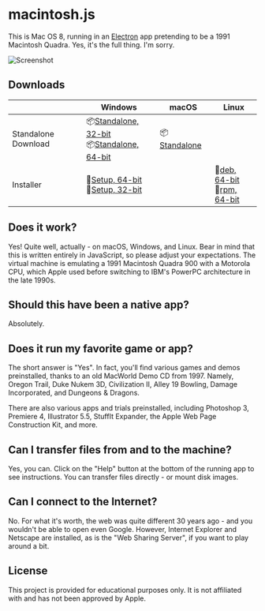 # macintosh.js

This is Mac OS 8, running in an [Electron](https://electronjs.org/) app pretending to be a 1991 Macintosh Quadra. Yes, it's the full thing. I'm sorry.

![Screenshot](https://user-images.githubusercontent.com/1426799/88612692-a1d81a00-d040-11ea-85c9-c64142c503d5.jpg)

## Downloads

|  | Windows | macOS | Linux |
|---------------------|-----------------------------------------------------------------------------------------------------------------------------------------------------------------------------------------------------------------------------------------------------------------------------|---------------------------------------------------------------------------------------------------------------|---------------------------------------------------------------------------------------------------------------------------------------------------------------------------------------------------------------------------------------------|
| Standalone Download | 📦[Standalone, 32-bit](https://github.com/felixrieseberg/macintosh.js/releases/download/v1.0.0/macintosh.js-1.0.0-win32-standalone-ia32.zip) <br /> 📦[Standalone, 64-bit](https://github.com/felixrieseberg/macintosh.js/releases/download/v1.0.0/macintosh.js-1.0.0-win32-standalone-x64.zip)  | 📦[Standalone](https://github.com/felixrieseberg/macintosh.js/releases/download/v1.0.0/macintosh.js-macos-1.0.0.zip) |  |
| Installer | 💽[Setup, 64-bit](https://github.com/felixrieseberg/macintosh.js/releases/download/v1.0.0/macintosh.js-1.0.0-setup-win32-x64.exe) <br /> 💽[Setup, 32-bit](https://github.com/felixrieseberg/macintosh.js/releases/download/v1.0.0/macintosh.js-1.0.0-setup-win32-ia32.exe)  |  |  💽[deb, 64-bit](https://github.com/felixrieseberg/macintosh.js/releases/download/v1.0.0/macintosh.js-linux-1.0.0_amd64.deb) <br /> 💽[rpm, 64-bit](https://github.com/felixrieseberg/macintosh.js/releases/download/v1.0.0/macintosh.js-linux-1.0.0.x86_64.rpm) |

## Does it work?
Yes! Quite well, actually - on macOS, Windows, and Linux. Bear in mind that this is written entirely in JavaScript, so please adjust your expectations. The virtual machine is emulating a 1991 Macintosh Quadra 900 with a Motorola CPU, which Apple used before switching to IBM's PowerPC architecture in the late 1990s.

## Should this have been a native app?
Absolutely.

## Does it run my favorite game or app?
The short answer is "Yes". In fact, you'll find various games and demos preinstalled, thanks to an old MacWorld Demo CD from 1997. Namely, Oregon Trail, Duke Nukem 3D, Civilization II, Alley 19 Bowling, Damage Incorporated, and Dungeons & Dragons.

There are also various apps and trials preinstalled, including Photoshop 3, Premiere 4, Illustrator 5.5, StuffIt Expander, the Apple Web Page Construction Kit, and more.

## Can I transfer files from and to the machine?

Yes, you can. Click on the "Help" button at the bottom of the running app to see instructions. You can transfer files directly - or mount disk images.

## Can I connect to the Internet?

No. For what it's worth, the web was quite different 30 years ago - and you wouldn't be able to open even Google. However, Internet Explorer and Netscape are installed, as is the "Web Sharing Server", if you want to play around a bit.

## License

This project is provided for educational purposes only. It is not affiliated with and has
not been approved by Apple.
